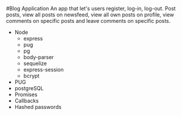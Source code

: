 #Blog Application
An app that let's users register, log-in, log-out. Post posts, view all posts on newsfeed, view all own posts on profile, view comments on specific posts and leave comments on specific posts.

* Node
  * express
  * pug
  * pg
  * body-parser
  * sequelize
  * express-session
  * bcrypt
* PUG
* postgreSQL
* Promises
* Callbacks
* Hashed passwords